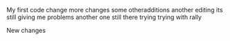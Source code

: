 My first code change
more changes
some otheradditions
another editing
its still giving me problems
another one
still there trying
trying with rally

New changes
